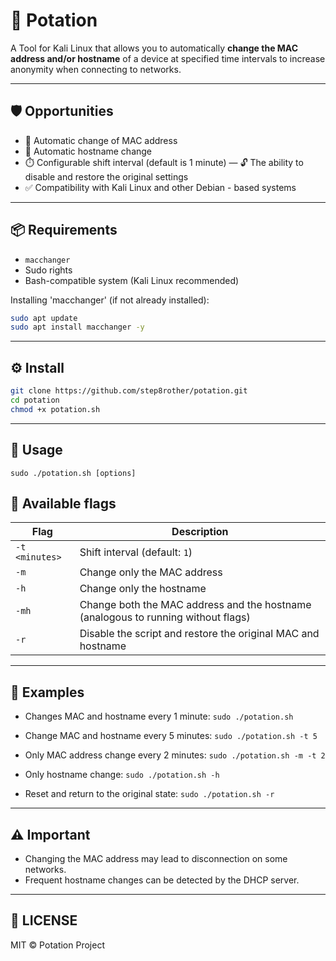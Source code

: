 # 🔄 Potation

A Tool for Kali Linux that allows you to automatically **change the MAC address and/or hostname** of a device at specified time intervals to increase anonymity when connecting to networks.

---

## 🛡️ Opportunities

- 🔁 Automatic change of MAC address
- 🔁 Automatic hostname change
- ⏱️ Configurable shift interval (default is 1 minute)
— 🔓 The ability to disable and restore the original settings
- ✅ Compatibility with Kali Linux and other Debian - based systems

---

## 📦 Requirements

- `macchanger`
- Sudo rights
- Bash-compatible system (Kali Linux recommended)

Installing 'macchanger' (if not already installed):

```bash
sudo apt update
sudo apt install macchanger -y
```

---

## ⚙️ Install

```bash
git clone https://github.com/step8rother/potation.git
cd potation
chmod +x potation.sh
```

---

## 🚀 Usage

`sudo ./potation.sh [options]`

## 🔧 Available flags

| Flag | Description |
| ------------ | ----------------------------------------------------------- |
| `-t <minutes>` | Shift interval (default: `1`) |
| `-m` | Change only the MAC address |
| `-h` | Change only the hostname |
| `-mh` | Change both the MAC address and the hostname (analogous to running without flags) |
| `-r` | Disable the script and restore the original MAC and hostname |

---

## 📌 Examples

- Changes MAC and hostname every 1 minute:
`sudo ./potation.sh`

- Change MAC and hostname every 5 minutes:
`sudo ./potation.sh -t 5`

- Only MAC address change every 2 minutes:
`sudo ./potation.sh -m -t 2`

- Only hostname change:
`sudo ./potation.sh -h`

- Reset and return to the original state:
`sudo ./potation.sh -r`

---

## ⚠️ Important

- Changing the MAC address may lead to disconnection on some networks.
- Frequent hostname changes can be detected by the DHCP server.

---

## 📄 LICENSE

MIT © Potation Project